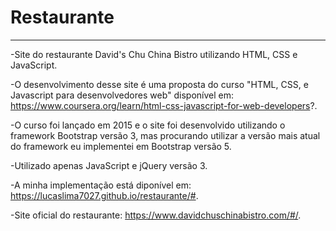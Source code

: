 # Restaurante
-------------

-Site do restaurante David's Chu China Bistro utilizando HTML, CSS e JavaScript.

-O desenvolvimento desse site é uma proposta do curso "HTML, CSS, e Javascript para desenvolvedores web" 
 disponível em: https://www.coursera.org/learn/html-css-javascript-for-web-developers?.

-O curso foi lançado em 2015 e o site foi desenvolvido utilizando o framework Bootstrap versão 3, mas procurando utilizar a versão mais atual do framework eu implementei em Bootstrap versão 5.

-Utilizado apenas JavaScript e jQuery versão 3.

-A minha implementação está diponível em: https://lucaslima7027.github.io/restaurante/#.

-Site oficial do restaurante: https://www.davidchuschinabistro.com/#/.

